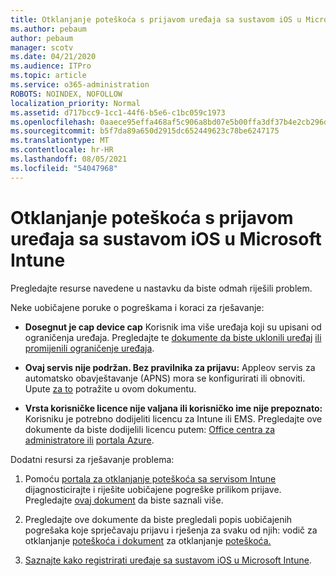 ```yaml
---
title: Otklanjanje poteškoća s prijavom uređaja sa sustavom iOS u Microsoft Intune
ms.author: pebaum
author: pebaum
manager: scotv
ms.date: 04/21/2020
ms.audience: ITPro
ms.topic: article
ms.service: o365-administration
ROBOTS: NOINDEX, NOFOLLOW
localization_priority: Normal
ms.assetid: d717bcc9-1cc1-44f6-b5e6-c1bc059c1973
ms.openlocfilehash: 0aaece95effa468af5c906a8bd07e5b00ffa3df37b4e2cb296d64108efec94e9
ms.sourcegitcommit: b5f7da89a650d2915dc652449623c78be6247175
ms.translationtype: MT
ms.contentlocale: hr-HR
ms.lasthandoff: 08/05/2021
ms.locfileid: "54047968"
---
```

# <a name="troubleshoot-issues-with-enrolling-ios-devices-in-microsoft-intune"></a>Otklanjanje poteškoća s prijavom uređaja sa sustavom iOS u Microsoft Intune

Pregledajte resurse navedene u nastavku da biste odmah riješili problem. 
  
Neke uobičajene poruke o pogreškama i koraci za rješavanje:
  
- **Dosegnut je cap device cap** Korisnik ima više uređaja koji su upisani od ograničenja uređaja. Pregledajte te [dokumente da biste uklonili uređaj](https://docs.microsoft.com/intune/devices-wipe) [ili promijenili ograničenje uređaja](https://docs.microsoft.com/intune/enrollment-restrictions-set#set-device-limit-restrictions).
    
- **Ovaj servis nije podržan. Bez pravilnika za prijavu:** Appleov servis za automatsko obavještavanje (APNS) mora se konfigurirati ili obnoviti. Upute [za to](https://docs.microsoft.com/intune/apple-mdm-push-certificate-get) potražite u ovom dokumentu. 
    
- **Vrsta korisničke licence nije valjana ili korisničko ime nije prepoznato:** Korisniku je potrebno dodijeliti licencu za Intune ili EMS. Pregledajte ove dokumente da biste dodijelili licencu putem: [Office centra za administratore ili](https://docs.microsoft.com/intune/licenses-assign) [portala Azure](https://docs.microsoft.com/azure/active-directory/license-users-groups).
    
Dodatni resursi za rješavanje problema:
  
1. Pomoću [portala za otklanjanje poteškoća sa servisom Intune](https://devicemanagement.microsoft.com/#blade/Microsoft_Intune_DeviceSettings/TroubleshootBlade) dijagnosticirajte i riješite uobičajene pogreške prilikom prijave. Pregledajte [ovaj dokument](https://docs.microsoft.com/intune/help-desk-operators) da biste saznali više. 
    
2. Pregledajte ove dokumente da biste pregledali popis uobičajenih pogrešaka koje sprječavaju prijavu i rješenja za svaku od njih: vodič za otklanjanje [poteškoća i dokument](https://support.microsoft.com/help/4039809/troubleshooting-ios-device-enrollment-in-intune) za otklanjanje [poteškoća.](https://docs.microsoft.com/troubleshoot/mem/intune/troubleshoot-device-enrollment-in-intune)
    
3. [Saznajte kako registrirati uređaje sa sustavom iOS u Microsoft Intune](https://docs.microsoft.com/intune/ios-enroll).
    


